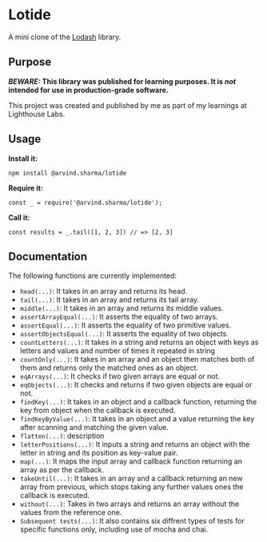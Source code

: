 # Lotide

A mini clone of the [Lodash](https://lodash.com) library.

## Purpose

**_BEWARE:_ This library was published for learning purposes. It is _not_ intended for use in production-grade software.**

This project was created and published by me as part of my learnings at Lighthouse Labs. 

## Usage

**Install it:**

`npm install @arvind.sharma/lotide`

**Require it:**

`const _ = require('@arvind.sharma/lotide');`

**Call it:**

`const results = _.tail([1, 2, 3]) // => [2, 3]`

## Documentation

The following functions are currently implemented:

* `head(...)`: It takes in an array and returns its head.
* `tail(...)`: It takes in an array and returns its tail array.
* `middle(...)`: It takes in an array and returns its middle values.
* `assertArrayEqual(...)`: It asserts the equality of two arrays.
* `assertEqual(...)`: It asserts the equality of two primitive values.
* `assertObjectsEqual(...)`: It asserts the equality of two objects.
* `countLetters(...)`: It takes in a string and returns an object with keys as letters and values and number of times it repeated in string
* `countOnly(...)`: It takes in an array and an object then matches both of them and returns only the matched ones as an object.
* `eqArrays(...)`: It checks if two given arrays are equal or not.
* `eqObjects(...)`: It checks and returns if two given objects are equal or not.
* `findKey(...)`: It takes in an object and a callback function, returning the key from object when the callback is executed.
* `findKeyByValue(...)`: It takes in an object and a value returning the key after scanning and matching the given value.
* `flatten(...)`: description
* `letterPositions(...)`: It inputs a string and returns an object with the letter in string and its position as key-value pair.
* `map(...)`: It maps the input array and callback function returning an array as per the callback.
* `takeUntil(...)`: It takes in an array and a callback returning an new array from previous, which stops taking any further values ones the callback is executed.
* `without(...)`: Takes in two arrays and returns an array without the values from the reference one.
* `Subsequent tests(...)`: It also contains six diffrent types of tests for specific functions only, including use of mocha and chai.
